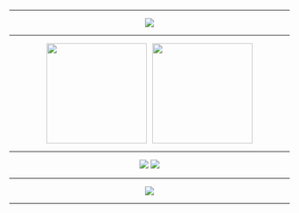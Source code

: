 <hr>

<div align="center">
    <img src="https://img.shields.io/static/v1?label=Github&message=Gabriel Piva&color=f8efd4&style=for-the-badge&logo=GitHub">
</div>

<hr>

<div align="center">
    <div style="display: flex; flex-wrap: wrap; justify-content: center; gap: 10px;">
        <img height="180em" src="https://github-readme-stats.vercel.app/api/top-langs/?username=gpiiva&layout=compact&langs_count=7&theme=onedark"/>
        <img height="180em" src="https://github-readme-stats.vercel.app/api?username=gpiiva&show_icons=true&theme=onedark&include_all_commits=true&count_private=true"/>
    </div>
</div>

<hr>

<div align="center">
    <a href="https://www.linkedin.com/in/gabriel-piva/" target="_blank"><img src="https://img.shields.io/badge/LinkedIn-0077B5?style=for-the-badge&logo=linkedin&logoColor=white" target="_blank"></a>
    <a href="mailto:gabriel.piva@sou.unifal-mg.edu.br"><img src="https://img.shields.io/badge/-Gmail-%23333?style=for-the-badge&logo=gmail&logoColor=white" target="_blank"></a>
</div>

<hr>

<div align="center">    
    <img src="https://steamuserimages-a.akamaihd.net/ugc/5080655502037665128/6262FE1F0AF40B9D68794197E6FD4737EC86B4E4/">
</div>
<hr>
